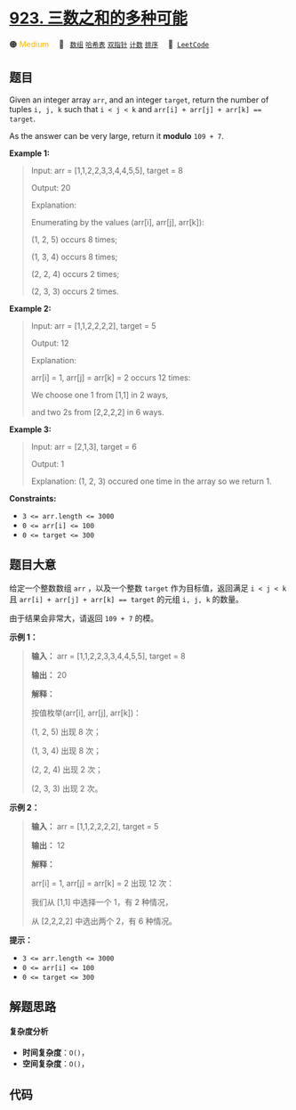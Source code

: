 # [923. 三数之和的多种可能](https://leetcode.com/problems/3sum-with-multiplicity)

🟠 <font color=#ffb800>Medium</font>&emsp; 🔖&ensp; [`数组`](/leetcode/outline/tag/array.md) [`哈希表`](/leetcode/outline/tag/hash-table.md) [`双指针`](/leetcode/outline/tag/two-pointers.md) [`计数`](/leetcode/outline/tag/counting.md) [`排序`](/leetcode/outline/tag/sorting.md)&emsp; 🔗&ensp;[`LeetCode`](https://leetcode.com/problems/3sum-with-multiplicity)


## 题目

Given an integer array `arr`, and an integer `target`, return the number of
tuples `i, j, k` such that `i < j < k` and `arr[i] + arr[j] + arr[k] ==
target`.

As the answer can be very large, return it **modulo** `109 + 7`.



**Example 1:**

> Input: arr = [1,1,2,2,3,3,4,4,5,5], target = 8
> 
> Output: 20
> 
> Explanation:
> 
> Enumerating by the values (arr[i], arr[j], arr[k]):
> 
> (1, 2, 5) occurs 8 times;
> 
> (1, 3, 4) occurs 8 times;
> 
> (2, 2, 4) occurs 2 times;
> 
> (2, 3, 3) occurs 2 times.

**Example 2:**

> Input: arr = [1,1,2,2,2,2], target = 5
> 
> Output: 12
> 
> Explanation:
> 
> arr[i] = 1, arr[j] = arr[k] = 2 occurs 12 times:
> 
> We choose one 1 from [1,1] in 2 ways,
> 
> and two 2s from [2,2,2,2] in 6 ways.

**Example 3:**

> Input: arr = [2,1,3], target = 6
> 
> Output: 1
> 
> Explanation: (1, 2, 3) occured one time in the array so we return 1.

**Constraints:**

  * `3 <= arr.length <= 3000`
  * `0 <= arr[i] <= 100`
  * `0 <= target <= 300`


## 题目大意

给定一个整数数组 `arr` ，以及一个整数 `target` 作为目标值，返回满足 `i < j < k` 且 `arr[i] + arr[j] +
arr[k] == target` 的元组 `i, j, k` 的数量。

由于结果会非常大，请返回 `109 + 7` 的模。



**示例 1：**

> 
> 
> 
> 
> 
> **输入：** arr = [1,1,2,2,3,3,4,4,5,5], target = 8
> 
> **输出：** 20
> 
> **解释：**
> 
> 按值枚举(arr[i], arr[j], arr[k])：
> 
> (1, 2, 5) 出现 8 次；
> 
> (1, 3, 4) 出现 8 次；
> 
> (2, 2, 4) 出现 2 次；
> 
> (2, 3, 3) 出现 2 次。
> 
> 

**示例 2：**

> 
> 
> 
> 
> 
> **输入：** arr = [1,1,2,2,2,2], target = 5
> 
> **输出：** 12
> 
> **解释：**
> 
> arr[i] = 1, arr[j] = arr[k] = 2 出现 12 次：
> 
> 我们从 [1,1] 中选择一个 1，有 2 种情况，
> 
> 从 [2,2,2,2] 中选出两个 2，有 6 种情况。
> 
> 



**提示：**

  * `3 <= arr.length <= 3000`
  * `0 <= arr[i] <= 100`
  * `0 <= target <= 300`


## 解题思路

#### 复杂度分析

- **时间复杂度**：`O()`，
- **空间复杂度**：`O()`，

## 代码

```javascript

```